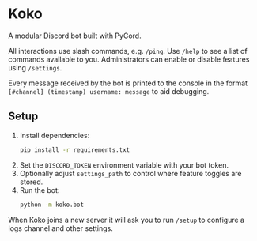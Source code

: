 # Koko

A modular Discord bot built with PyCord.

All interactions use slash commands, e.g. `/ping`.
Use `/help` to see a list of commands available to you.
Administrators can enable or disable features using `/settings`.

Every message received by the bot is printed to the console in the format
`[#channel] (timestamp) username: message` to aid debugging.

## Setup

1. Install dependencies:
   ```bash
   pip install -r requirements.txt
   ```
2. Set the `DISCORD_TOKEN` environment variable with your bot token.
3. Optionally adjust `settings_path` to control where feature toggles are stored.
4. Run the bot:
   ```bash
   python -m koko.bot
   ```

When Koko joins a new server it will ask you to run `/setup` to configure a logs channel and other settings.
